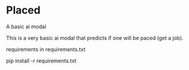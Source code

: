 # Placed
A basic ai modal

This is a very basic ai modal that predicts if one will be paced (get a job).

requirements in requirements.txt

pip install -r requirements.txt
